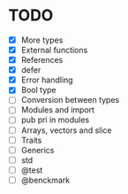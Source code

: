# TODO

- [x] More types
- [x] External functions
- [x] References
- [x] defer
- [x] Error handling
- [x] Bool type
- [ ] Conversion between types
- [ ] Modules and import
- [ ] pub pri in modules
- [ ] Arrays, vectors and slice
- [ ] Traits
- [ ] Generics
- [ ] std
- [ ] @test
- [ ] @benckmark